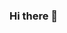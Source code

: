 ### Hi there 👋

<!--
**markjt031/markjt031** is a ✨ _special_ ✨ repository because its `README.md` (this file) appears on your GitHub profile.

Here are some ideas to get you started:

- 🔭 I’m currently working on ...
- 🌱 I’m currently learning ...
- 👯 I’m looking to collaborate on ...
- 🤔 I’m looking for help with ...
- 💬 Ask me about ...
- 📫 How to reach me: ...
- 😄 Pronouns: ...
- ⚡ Fun fact: ...
-->

<!--[![Top Langs](https://github-readme-stats-rouge-omega-35.vercel.app/api/top-langs/?username=markjt031&langs_count=6&bg_color=8db3b1&title_color=ffffff)](https://github.com/anuraghazra/github-readme-stats)-->
